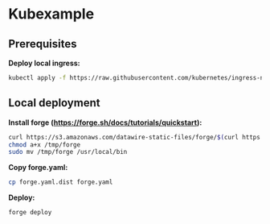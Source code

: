 # Kubexample

## Prerequisites

__Deploy local ingress:__
```bash
kubectl apply -f https://raw.githubusercontent.com/kubernetes/ingress-nginx/master/deploy/provider/cloud-generic.yaml
```

## Local deployment

__Install forge (https://forge.sh/docs/tutorials/quickstart):__
```bash
curl https://s3.amazonaws.com/datawire-static-files/forge/$(curl https://s3.amazonaws.com/datawire-static-files/forge/latest.url)/forge -o /tmp/forge
chmod a+x /tmp/forge
sudo mv /tmp/forge /usr/local/bin
```

__Copy forge.yaml:__
```bash
cp forge.yaml.dist forge.yaml
```

__Deploy:__
```bash
forge deploy
```
